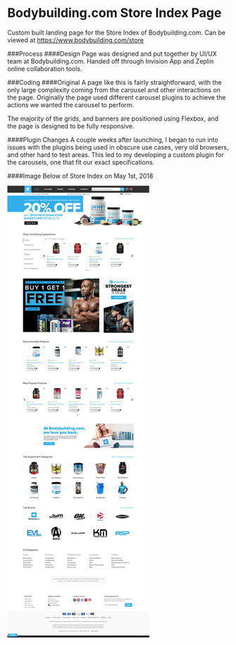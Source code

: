 # Bodybuilding.com Store Index Page

Custom built landing page for the Store Index of Bodybuilding.com.
Can be viewed at https://www.bodybuilding.com/store

###Process
####Design
Page was designed and put together by UI/UX team at Bodybuilding.com.
Handed off through Invision App and Zeplin online collaboration tools.

###Coding
####Original
A page like this is fairly straightforward, with the only large complexity coming from the carousel and other interactions on the page. Originally the page used different carousel plugins to achieve the actions we wanted the carousel to perform.

The majority of the grids, and banners are positioned using Flexbox, and the page is designed to be fully responsive.

####Plugin Changes
A couple weeks after launching, I began to run into issues with the plugins being used in obscure use cases, very old browsers, and other hard to test areas. This led to my developing a custom plugin for the carousels, one that fit our exact specifications.


####Image Below of Store Index on May 1st, 2018

![Bodybuilding.com Store Index](https://github.com/robertsmichaelj/bb-store-index/blob/master/app/imgs/index-05-01-18.jpg "Bodybuilding.com Store Index")

